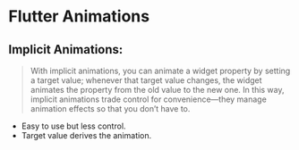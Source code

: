 # Flutter Animations

## Implicit Animations:
> With implicit animations, you can animate a widget property by setting a target value; whenever that target value changes, the widget animates the property from the old value to the new one. In this way, implicit animations trade control for convenience—they manage animation effects so that you don’t have to.

- Easy to use but less control.
- Target value derives the animation.
